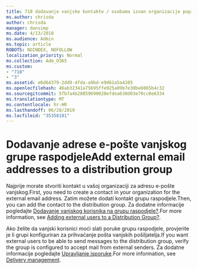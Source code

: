 ```yaml
---
title: 718 dodavanje vanjske kontakte / osobama izvan organizacije popisa raspodjele
ms.author: chrisda
author: chrisda
manager: dansimp
ms.date: 4/13/2018
ms.audience: Admin
ms.topic: article
ROBOTS: NOINDEX, NOFOLLOW
localization_priority: Normal
ms.collection: Adm_O365
ms.custom:
- "718"
- "3"
ms.assetid: e6d64379-2dd9-4fda-a9bd-e9d61a5a4205
ms.openlocfilehash: 46ab32341a75695ffe925a09b7e30be6065b4c32
ms.sourcegitcommit: 5fb7a4b28859690020efdea630d03e70cc0e6334
ms.translationtype: MT
ms.contentlocale: hr-HR
ms.lasthandoff: 06/28/2019
ms.locfileid: "35358101"
---
```

# <a name="add-external-email-addresses-to-a-distribution-group"></a><span data-ttu-id="634e0-102">Dodavanje adrese e-pošte vanjskog grupe raspodjele</span><span class="sxs-lookup"><span data-stu-id="634e0-102">Add external email addresses to a distribution group</span></span>

<span data-ttu-id="634e0-103">Najprije morate stvoriti kontakt u vašoj organizaciji za adresu e-pošte vanjskog.</span><span class="sxs-lookup"><span data-stu-id="634e0-103">First, you need to create a contact in your organization for the external email address.</span></span> <span data-ttu-id="634e0-104">Zatim možete dodati kontakt grupu raspodjele.</span><span class="sxs-lookup"><span data-stu-id="634e0-104">Then, you can add the contact to the distribution group.</span></span> <span data-ttu-id="634e0-105">Za dodatne informacije pogledajte [Dodavanje vanjskog korisnika na grupu raspodjele?](https://support.office.com/client/caa0f310-0bb7-48e3-8ad2-cb358b53bbba).</span><span class="sxs-lookup"><span data-stu-id="634e0-105">For more information, see [Adding external users to a Distribution Group?](https://support.office.com/client/caa0f310-0bb7-48e3-8ad2-cb358b53bbba).</span></span>

<span data-ttu-id="634e0-106">Ako želite da vanjski korisnici moći slati poruke grupu raspodjele, provjerite je li grupi konfiguriran za prihvaćanje pošta vanjskih pošiljatelja.</span><span class="sxs-lookup"><span data-stu-id="634e0-106">If you want external users to be able to send messages to the distribution group, verify the group is configured to accept mail from external senders.</span></span> <span data-ttu-id="634e0-107">Za dodatne informacije pogledajte [Upravljanje isporuke](https://technet.microsoft.com/library/bb124513.aspx#deliverymanagement).</span><span class="sxs-lookup"><span data-stu-id="634e0-107">For more information, see [Delivery management](https://technet.microsoft.com/library/bb124513.aspx#deliverymanagement).</span></span>
